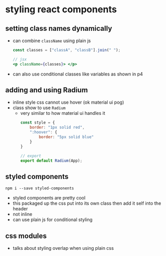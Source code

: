 # styling react components

## setting class names dynamically 

- can combine `className` using plain js
    ```jsx
    const classes = ["classA", "classB"].join(" ");

    // jsx
    <p className={classes}> </p>
    ```
- can also use conditional classes like variables as shown in p4

## adding and using Radium

- inline style css cannot use hover (ok material ui pog)
- class show to use `Radium`
  - very similar to how material ui handles it
    ```js
    const style = {
        border: "1px solid red",
        ":hoover": {
            border: "5px solid blue"
        }
    }

    // export
    export default Radium(App);
    ```

## styled components

`npm i --save styled-components`

- styled components are pretty cool
- this packaged up the css put into its own class then add it self into the header
- not inline
- can use plain js for conditional styling

## css modules

- talks about styling overlap when using plain css